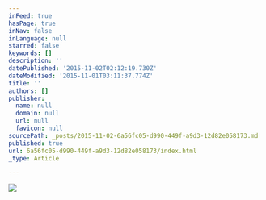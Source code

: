```yaml
---
inFeed: true
hasPage: true
inNav: false
inLanguage: null
starred: false
keywords: []
description: ''
datePublished: '2015-11-02T02:12:19.730Z'
dateModified: '2015-11-01T03:11:37.774Z'
title: ''
authors: []
publisher:
  name: null
  domain: null
  url: null
  favicon: null
sourcePath: _posts/2015-11-02-6a56fc05-d990-449f-a9d3-12d82e058173.md
published: true
url: 6a56fc05-d990-449f-a9d3-12d82e058173/index.html
_type: Article

---
```

![](https://the-grid-user-content.s3-us-west-2.amazonaws.com/02f2106c-d4bc-4aa3-8965-552fe4235482.jpg)